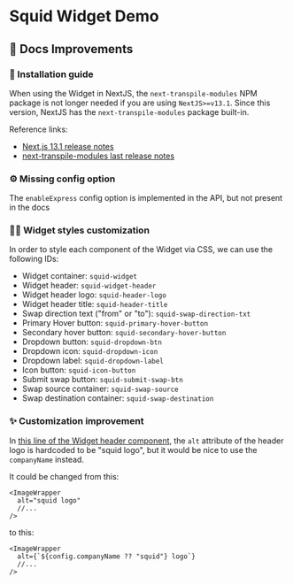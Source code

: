 # Squid Widget Demo

## 📃 Docs Improvements

### 📙 Installation guide

When using the Widget in NextJS, the `next-transpile-modules` NPM package is not longer needed if you are using `NextJS>=v13.1`. Since this version, NextJS has the `next-transpile-modules` package built-in.

Reference links:

- [Next.js 13.1 release notes](https://nextjs.org/blog/next-13-1#built-in-module-transpilation-stable)
- [next-transpile-modules last release notes](https://github.com/martpie/next-transpile-modules/releases/tag/the-end)

### ⚙️ Missing config option

The `enableExpress` config option is implemented in the API, but not present in the docs

### 💅🏾 Widget styles customization

In order to style each component of the Widget via CSS, we can use the following IDs:

- Widget container: `squid-widget`
- Widget header: `squid-widget-header`
- Widget header logo: `squid-header-logo`
- Widget header title: `squid-header-title`
- Swap direction text ("from" or "to"): `squid-swap-direction-txt`
- Primary Hover button: `squid-primary-hover-button`
- Secondary hover button: `squid-secondary-hover-button`
- Dropdown button: `squid-dropdown-btn`
- Dropdown icon: `squid-dropdown-icon`
- Dropdown label: `squid-dropdown-label`
- Icon button: `squid-icon-button`
- Submit swap button: `squid-submit-swap-btn`
- Swap source container: `squid-swap-source`
- Swap destination container: `squid-swap-destination`

### ✨ Customization improvement

In [this line of the Widget header component](https://github.com/0xsquid/squid-widget/blob/504ad860619ee1511800f4e620f36f8ed7ce879c/packages/widget/src/widget/components/HeaderLogo.tsx#LL19C23-L19C23), the `alt` attribute of the header logo is hardcoded to be "squid logo", but it would be nice to use the `companyName` instead.

It could be changed from this:

```tsx
<ImageWrapper
  alt="squid logo"
  //...
/>
```

to this:

```tsx
<ImageWrapper
  alt={`${config.companyName ?? "squid"} logo`}
  //...
/>
```
